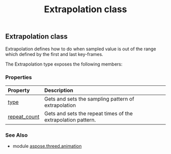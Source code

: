 ﻿---
title: Extrapolation class
second_title: Aspose.3D for Python via .NET API References
description: 
type: docs
weight: 50
url: /python-net/aspose.threed.animation/extrapolation/
is_root: false
---

## Extrapolation class

Extrapolation defines how to do when sampled value is out of the range which defined by the first and last key-frames.



The Extrapolation type exposes the following members:

### Properties
| Property | Description |
| :- | :- |
| [type](/3d/python-net/aspose.threed.animation/extrapolation/type) | Gets and sets the sampling pattern of extrapolation |
| [repeat_count](/3d/python-net/aspose.threed.animation/extrapolation/repeat_count) | Gets and sets the repeat times of the extrapolation pattern. |



### See Also
* module [aspose.threed.animation](..)
